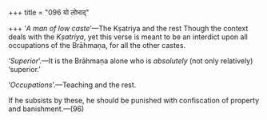 +++
title = "096 यो लोभाद्"

+++
‘*A man of low caste*’—The Kṣatriya and the rest Though the context
deals with the *Kṣatriya*, yet this verse is meant to be an interdict
upon all occupations of the Brāhmaṇa, for all the other castes.

‘*Superior*’.—It is the Brāhmaṇa alone who is *absolutely* (not only
relatively) ‘superior.’

‘*Occupations*’.—Teaching and the rest.

If he subsists by these, he should be punished with confiscation of
property and banishment.—(96)


